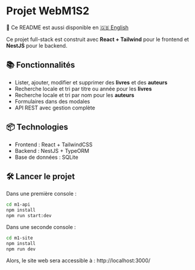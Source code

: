# Projet WebM1S2
📖 Ce README est aussi disponible en [🇬🇧 English](./README.md)

Ce projet full-stack est construit avec **React + Tailwind** pour le frontend et **NestJS** pour le backend.

## 📚 Fonctionnalités

- Lister, ajouter, modifier et supprimer des **livres** et des **auteurs**
- Recherche locale et tri par titre ou année pour les **livres**
- Recherche locale et tri par nom pour les **auteurs**
- Formulaires dans des modales
- API REST avec gestion complète

## 📦 Technologies

- Frontend : React + TailwindCSS
- Backend : NestJS + TypeORM
- Base de données : SQLite

## 🛠️ Lancer le projet

Dans une première console :
```bash
cd m1-api
npm install
npm run start:dev
```
Dans une seconde console :
```bash
cd m1-site
npm install
npm run dev
```
Alors, le site web sera accessible à : http://localhost:3000/
